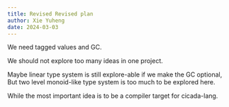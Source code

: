 ```yaml
---
title: Revised Revised plan
author: Xie Yuheng
date: 2024-03-03
---
```


We need tagged values and GC.

We should not explore too many ideas in one project.

Maybe linear type system is still explore-able if we make the GC optional,
But two level monoid-like type system is too much to be explored here.

While the most important idea is to be a compiler target for cicada-lang.
